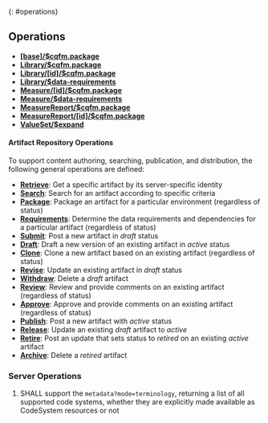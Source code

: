 {: #operations}

## Operations
* [**[base]/$cqfm.package**](OperationDefinition-cqfm-package.html)
* [**Library/$cqfm.package**](OperationDefinition-cqfm-package.html)
* [**Library/[id]/$cqfm.package**](OperationDefinition-cqfm-package.html)
* [**Library/$data-requirements**](OperationDefinition-Library-data-requirements.html)
* [**Measure/[id]/$cqfm.package**](OperationDefinition-cqfm-package.html)
* [**Measure/$data-requirements**](OperationDefinition-Measure-data-requirements.html)
* [**MeasureReport/$cqfm.package**](OperationDefinition-cqfm-package.html)
* [**MeasureReport/[id]/$cqfm.package**](OperationDefinition-cqfm-package.html)
* [**ValueSet/$expand**](OperationDefinition-ValueSet-expand.html)


#### Artifact Repository Operations

To support content authoring, searching, publication, and distribution, the following general operations are defined:

* [**Retrieve**](#retrieve): Get a specific artifact by its server-specific identity
* [**Search**](#search): Search for an artifact according to specific criteria
* [**Package**](#package): Package an artifact for a particular environment (regardless of status)
* [**Requirements**](#requirements): Determine the data requirements and dependencies for a particular artifact (regardless of status)
* [**Submit**](#submit): Post a new artifact in _draft_ status
* [**Draft**](#draft): Draft a new version of an existing artifact in _active_ status
* [**Clone**](#clone): Clone a new artifact based on an existing artifact (regardless of status)
* [**Revise**](#revise): Update an existing artifact in _draft_ status
* [**Withdraw**](#withdraw): Delete a _draft_ artifact
* [**Review**](#review): Review and provide comments on an existing artifact (regardless of status)
* [**Approve**](#approve): Approve and provide comments on an existing artifact (regardless of status)
* [**Publish**](#publish): Post a new artifact with _active_ status
* [**Release**](#release): Update an existing _draft_ artifact to _active_
* [**Retire**](#retire): Post an update that sets status to _retired_ on an existing _active_ artifact
* [**Archive**](#archive): Delete a _retired_ artifact

### Server Operations

1. SHALL support the `metadata?mode=terminology`, returning a list of all supported code systems, whether they are explicitly made available as CodeSystem resources or not
